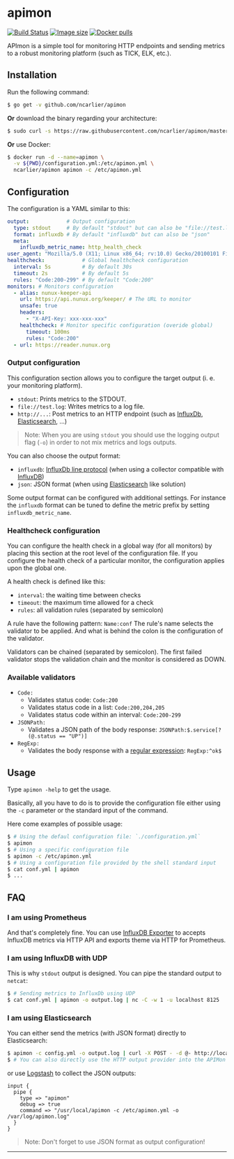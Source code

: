 # apimon

[![Build Status](https://travis-ci.org/ncarlier/apimon.svg?branch=master)](https://travis-ci.org/ncarlier/apimon)
[![Image size](https://images.microbadger.com/badges/image/ncarlier/apimon.svg)](https://microbadger.com/images/ncarlier/apimon)
[![Docker pulls](https://img.shields.io/docker/pulls/ncarlier/apimon.svg)](https://hub.docker.com/r/ncarlier/apimon/)

APImon is a simple tool for monitoring HTTP endpoints and sending metrics to a
robust monitoring platform (such as TICK, ELK, etc.).

## Installation

Run the following command:

```bash
$ go get -v github.com/ncarlier/apimon
```

**Or** download the binary regarding your architecture:

```bash
$ sudo curl -s https://raw.githubusercontent.com/ncarlier/apimon/master/install.sh | bash
```

**Or** use Docker:

```bash
$ docker run -d --name=apimon \
  -v ${PWD}/configuration.yml:/etc/apimon.yml \
  ncarlier/apimon apimon -c /etc/apimon.yml
```

## Configuration

The configuration is a YAML similar to this:

```yaml
output:            # Output configuration
  type: stdout     # By default "stdout" but can also be "file://test.log" or "http://localhost:8086/write?db=test"
  format: influxdb # By default "influxdb" but can also be "json"
  meta:
    influxdb_metric_name: http_health_check
user_agent: "Mozilla/5.0 (X11; Linux x86_64; rv:10.0) Gecko/20100101 Firefox/10.0"
healthcheck:            # Global healthcheck configuration
  interval: 5s          # By default 30s
  timeout: 2s           # By default 5s
  rules: "Code:200-299" # By default "Code:200"
monitors: # Monitors configuration
  - alias: nunux-keeper-api
    url: https://api.nunux.org/keeper/ # The URL to monitor
    unsafe: true
    headers:
      - "X-API-Key: xxx-xxx-xxx"
    healthcheck: # Monitor specific configuration (overide global)
      timeout: 100ms
      rules: "Code:200"
  - url: https://reader.nunux.org
```

### Output configuration

This configuration section allows you to configure the target output
(i. e. your monitoring platform).

- `stdout`: Prints metrics to the STDOUT.
- `file://test.log`: Writes metrics to a log file.
- `http://...`: Post metrics to an HTTP endpoint (such as [InfluxDb][influxdb],
  [Elasticsearch][elasticsearch], ...)

> Note: When you are using `stdout` you should use the logging output flag
> (`-o`) in order to not mix metrics and logs outputs.

You can also choose the output format:

- `influxdb`: [InfluxDb line protocol][influxdb-line-protocol] (when using a
  collector compatible with [InfluxDB][influxdb])
- `json`: JSON format (when using [Elasticsearch][elasticsearch] like solution)

Some output format can be configured with additional settings.
For instance the `influxdb` format can be tuned to define the metric prefix by
setting `influxdb_metric_name`.

### Healthcheck configuration

You can configure the health check in a global way (for all monitors) by placing
this section at the root level of the configuration file.
If you configure the health check of a particular monitor, the configuration
applies upon the global one.

A health check is defined like this:

- `interval`: the waiting time between checks
- `timeout`: the maximum time allowed for a check
- `rules`: all validation rules (separated by semicolon)

A rule have the following pattern: `Name:conf`
The rule's name selects the validator to be applied.
And what is behind the colon is the configuration of the validator.

Validators can be chained (separated by semicolon).
The first failed validator stops the validation chain and the monitor is
considered as DOWN.

### Available validators

- `Code:`
  - Validates status code: `Code:200`
  - Validates status code in a list: `Code:200,204,205`
  - Validates status code within an interval: `Code:200-299`
- `JSONPath:`
  - Validates a JSON path of the body response:
    `JSONPath:$.service[?(@.status == "UP")]`
- `RegExp:`
  - Validates the body response with a [regular expression][regexp-syntax]: `RegExp:^ok$`

## Usage

Type `apimon -help` to get the usage.

Basically, all you have to do is to provide the configuration file either using
the `-c` parameter or the standard input of the command.

Here come examples of possible usage:

```bash
$ # Using the defaul configuration file: `./configuration.yml`
$ apimon
$ # Using a specific configuration file
$ apimon -c /etc/apimon.yml
$ # Using a configuration file provided by the shell standard input
$ cat conf.yml | apimon
$ ...
```

## FAQ

### I am using Prometheus

And that's completely fine.
You can use [InfluxDB Exporter][influxdb-exporter] to accepts InfluxDB metrics
via HTTP API and exports theme via HTTP for Prometheus.

### I am using InfluxDB with UDP

This is why `stdout` output is designed.
You can pipe the standard output to `netcat`:

```bash
$ # Sending metrics to InfluxDb using UDP
$ cat conf.yml | apimon -o output.log | nc -C -w 1 -u localhost 8125
```

### I am using Elasticsearch

You can either send the metrics (with JSON format) directly to Elasticsearch:

```bash
$ apimon -c config.yml -o output.log | curl -X POST - -d @- http://localhost:9200/index/doc
$ # You can also directly use the HTTP output provider into the APIMon configuration
```

or use [Logstash][logstash] to collect the JSON outputs:

```
input {
  pipe {
    type => "apimon"
    debug => true
    command => "/usr/local/apimon -c /etc/apimon.yml -o /var/log/apimon.log"
  }
}
```

> Note: Don't forget to use JSON format as output configuration!

---

[elasticsearch]: https://www.elastic.co/products/elasticsearch
[logstash]: https://www.elastic.co/products/logstash
[influxdb]: https://github.com/influxdata/influxdb
[influxdb-line-protocol]: https://docs.influxdata.com/influxdb/v1.4/write_protocols/line_protocol_tutorial/
[influxdb-exporter]: https://github.com/prometheus/influxdb_exporter
[regexp-syntax]: https://golang.org/pkg/regexp/syntax/
